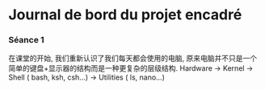 # Journal de bord du projet encadré

### Séance 1

  在课堂的开始, 我们重新认识了我们每天都会使用的电脑, 原来电脑并不只是一个简单的键盘+显示器的结构而是一种更复杂的层级结构. 
  Hardware → Kernel → Shell ( bash, ksh, csh…) → Utilities ( ls, nano…) 
